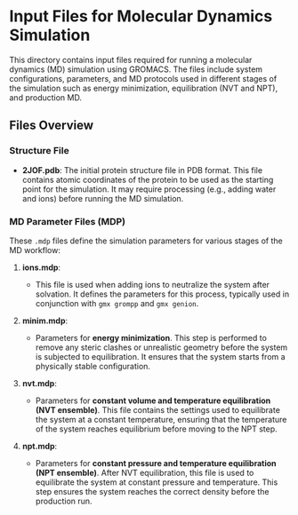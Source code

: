 # Input Files for Molecular Dynamics Simulation

This directory contains input files required for running a molecular dynamics (MD) simulation using GROMACS. The files include system configurations, parameters, and MD protocols used in different stages of the simulation such as energy minimization, equilibration (NVT and NPT), and production MD.

## Files Overview

### Structure File
- **2JOF.pdb**: The initial protein structure file in PDB format. This file contains atomic coordinates of the protein to be used as the starting point for the simulation. It may require processing (e.g., adding water and ions) before running the MD simulation.

### MD Parameter Files (MDP)
These `.mdp` files define the simulation parameters for various stages of the MD workflow:

1. **ions.mdp**:
   - This file is used when adding ions to neutralize the system after solvation. It defines the parameters for this process, typically used in conjunction with `gmx grompp` and `gmx genion`.

2. **minim.mdp**:
   - Parameters for **energy minimization**. This step is performed to remove any steric clashes or unrealistic geometry before the system is subjected to equilibration. It ensures that the system starts from a physically stable configuration.

3. **nvt.mdp**:
   - Parameters for **constant volume and temperature equilibration (NVT ensemble)**. This file contains the settings used to equilibrate the system at a constant temperature, ensuring that the temperature of the system reaches equilibrium before moving to the NPT step.

4. **npt.mdp**:
   - Parameters for **constant pressure and temperature equilibration (NPT ensemble)**. After NVT equilibration, this file is used to equilibrate the system at constant pressure and temperature. This step ensures the system reaches the correct density before the production run.

